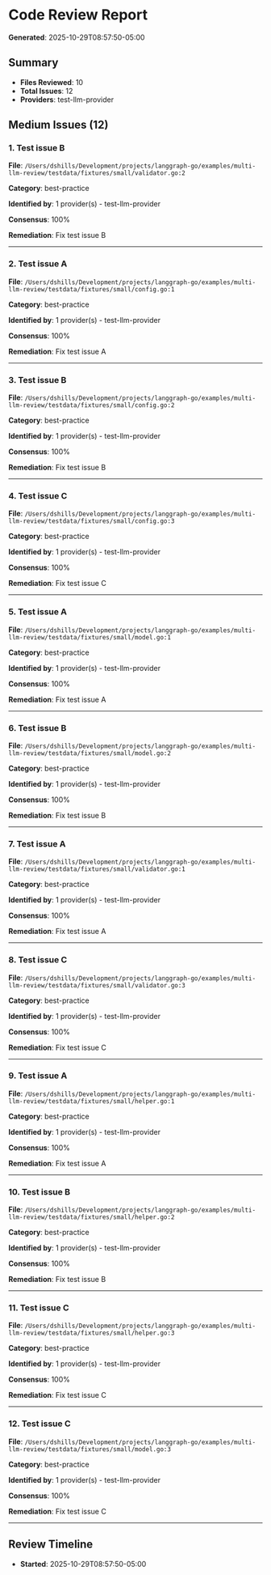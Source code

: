 # Code Review Report

**Generated**: 2025-10-29T08:57:50-05:00

## Summary

- **Files Reviewed**: 10
- **Total Issues**: 12
- **Providers**: test-llm-provider

## Medium Issues (12)

### 1. Test issue B

**File**: `/Users/dshills/Development/projects/langgraph-go/examples/multi-llm-review/testdata/fixtures/small/validator.go:2`

**Category**: best-practice

**Identified by**: 1 provider(s) - test-llm-provider

**Consensus**: 100%

**Remediation**: Fix test issue B

---

### 2. Test issue A

**File**: `/Users/dshills/Development/projects/langgraph-go/examples/multi-llm-review/testdata/fixtures/small/config.go:1`

**Category**: best-practice

**Identified by**: 1 provider(s) - test-llm-provider

**Consensus**: 100%

**Remediation**: Fix test issue A

---

### 3. Test issue B

**File**: `/Users/dshills/Development/projects/langgraph-go/examples/multi-llm-review/testdata/fixtures/small/config.go:2`

**Category**: best-practice

**Identified by**: 1 provider(s) - test-llm-provider

**Consensus**: 100%

**Remediation**: Fix test issue B

---

### 4. Test issue C

**File**: `/Users/dshills/Development/projects/langgraph-go/examples/multi-llm-review/testdata/fixtures/small/config.go:3`

**Category**: best-practice

**Identified by**: 1 provider(s) - test-llm-provider

**Consensus**: 100%

**Remediation**: Fix test issue C

---

### 5. Test issue A

**File**: `/Users/dshills/Development/projects/langgraph-go/examples/multi-llm-review/testdata/fixtures/small/model.go:1`

**Category**: best-practice

**Identified by**: 1 provider(s) - test-llm-provider

**Consensus**: 100%

**Remediation**: Fix test issue A

---

### 6. Test issue B

**File**: `/Users/dshills/Development/projects/langgraph-go/examples/multi-llm-review/testdata/fixtures/small/model.go:2`

**Category**: best-practice

**Identified by**: 1 provider(s) - test-llm-provider

**Consensus**: 100%

**Remediation**: Fix test issue B

---

### 7. Test issue A

**File**: `/Users/dshills/Development/projects/langgraph-go/examples/multi-llm-review/testdata/fixtures/small/validator.go:1`

**Category**: best-practice

**Identified by**: 1 provider(s) - test-llm-provider

**Consensus**: 100%

**Remediation**: Fix test issue A

---

### 8. Test issue C

**File**: `/Users/dshills/Development/projects/langgraph-go/examples/multi-llm-review/testdata/fixtures/small/validator.go:3`

**Category**: best-practice

**Identified by**: 1 provider(s) - test-llm-provider

**Consensus**: 100%

**Remediation**: Fix test issue C

---

### 9. Test issue A

**File**: `/Users/dshills/Development/projects/langgraph-go/examples/multi-llm-review/testdata/fixtures/small/helper.go:1`

**Category**: best-practice

**Identified by**: 1 provider(s) - test-llm-provider

**Consensus**: 100%

**Remediation**: Fix test issue A

---

### 10. Test issue B

**File**: `/Users/dshills/Development/projects/langgraph-go/examples/multi-llm-review/testdata/fixtures/small/helper.go:2`

**Category**: best-practice

**Identified by**: 1 provider(s) - test-llm-provider

**Consensus**: 100%

**Remediation**: Fix test issue B

---

### 11. Test issue C

**File**: `/Users/dshills/Development/projects/langgraph-go/examples/multi-llm-review/testdata/fixtures/small/helper.go:3`

**Category**: best-practice

**Identified by**: 1 provider(s) - test-llm-provider

**Consensus**: 100%

**Remediation**: Fix test issue C

---

### 12. Test issue C

**File**: `/Users/dshills/Development/projects/langgraph-go/examples/multi-llm-review/testdata/fixtures/small/model.go:3`

**Category**: best-practice

**Identified by**: 1 provider(s) - test-llm-provider

**Consensus**: 100%

**Remediation**: Fix test issue C

---

## Review Timeline

- **Started**: 2025-10-29T08:57:50-05:00
